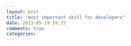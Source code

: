 ```yaml
---
layout: post
title: "most important skill for developers"
date: 2013-05-19 19:35
comments: true
categories: 
---
```

